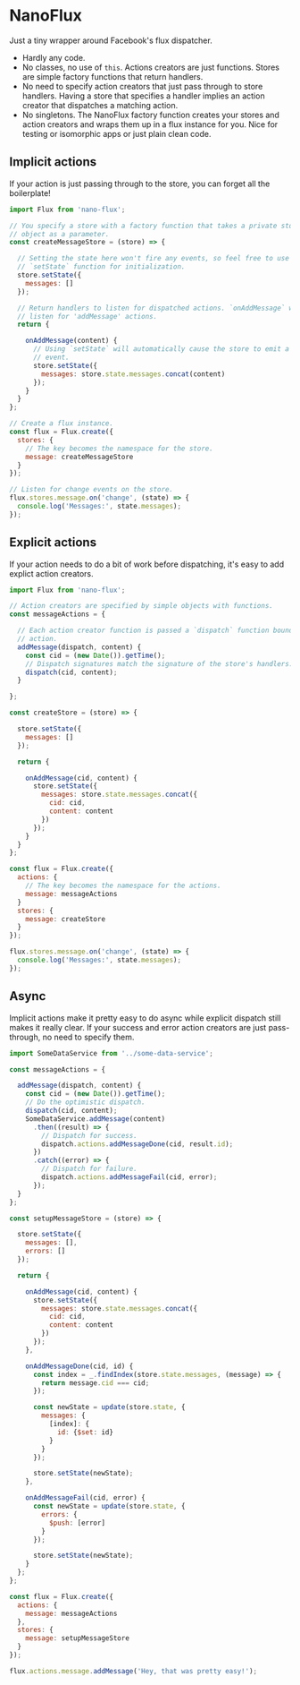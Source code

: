 # NanoFlux

Just a tiny wrapper around Facebook's flux dispatcher.

- Hardly any code.
- No classes, no use of `this`. Actions creators are just functions. Stores are
  simple factory functions that return handlers.
- No need to specify action creators that just pass through to store handlers.
  Having a store that specifies a handler implies an action creator that
  dispatches a matching action.
- No singletons. The NanoFlux factory function creates your stores and action
  creators and wraps them up in a flux instance for you. Nice for testing or
  isomorphic apps or just plain clean code.

## Implicit actions

If your action is just passing through to the store, you can forget all the
boilerplate!

```js
import Flux from 'nano-flux';

// You specify a store with a factory function that takes a private store
// object as a parameter.
const createMessageStore = (store) => {

  // Setting the state here won't fire any events, so feel free to use
  // `setState` function for initialization.
  store.setState({
    messages: []
  });

  // Return handlers to listen for dispatched actions. `onAddMessage` will
  // listen for 'addMessage' actions.
  return {

    onAddMessage(content) {
      // Using `setState` will automatically cause the store to emit a change
      // event.
      store.setState({
        messages: store.state.messages.concat(content)
      });
    }
  }
};

// Create a flux instance.
const flux = Flux.create({
  stores: {
    // The key becomes the namespace for the store.
    message: createMessageStore
  }
});

// Listen for change events on the store.
flux.stores.message.on('change', (state) => {
  console.log('Messages:', state.messages);
});
```

## Explicit actions

If your action needs to do a bit of work before dispatching, it's easy to add
explict action creators.

```js
import Flux from 'nano-flux';

// Action creators are specified by simple objects with functions.
const messageActions = {

  // Each action creator function is passed a `dispatch` function bound to that
  // action.
  addMessage(dispatch, content) {
    const cid = (new Date()).getTime();
    // Dispatch signatures match the signature of the store's handlers.
    dispatch(cid, content);
  }

};

const createStore = (store) => {

  store.setState({
    messages: []
  });

  return {

    onAddMessage(cid, content) {
      store.setState({
        messages: store.state.messages.concat({
          cid: cid,
          content: content
        })
      });
    }
  }
};

const flux = Flux.create({
  actions: {
    // The key becomes the namespace for the actions.
    message: messageActions
  }
  stores: {
    message: createStore
  }
});

flux.stores.message.on('change', (state) => {
  console.log('Messages:', state.messages);
});
```

## Async

Implicit actions make it pretty easy to do async while explicit dispatch still
makes it really clear. If your success and error action creators are just
pass-through, no need to specify them.

```js
import SomeDataService from '../some-data-service';

const messageActions = {

  addMessage(dispatch, content) {
    const cid = (new Date()).getTime();
    // Do the optimistic dispatch.
    dispatch(cid, content);
    SomeDataService.addMessage(content)
      .then((result) => {
        // Dispatch for success.
        dispatch.actions.addMessageDone(cid, result.id);
      })
      .catch((error) => {
        // Dispatch for failure.
        dispatch.actions.addMessageFail(cid, error);
      });
  }
};

const setupMessageStore = (store) => {

  store.setState({
    messages: [],
    errors: []
  });

  return {

    onAddMessage(cid, content) {
      store.setState({
        messages: store.state.messages.concat({
          cid: cid,
          content: content
        })
      });
    },

    onAddMessageDone(cid, id) {
      const index = _.findIndex(store.state.messages, (message) => {
        return message.cid === cid;
      });

      const newState = update(store.state, {
        messages: {
          [index]: {
            id: {$set: id}
          }
        }
      });

      store.setState(newState);
    },

    onAddMessageFail(cid, error) {
      const newState = update(store.state, {
        errors: {
          $push: [error]
        }
      });

      store.setState(newState);
    }
  };
};

const flux = Flux.create({
  actions: {
    message: messageActions
  },
  stores: {
    message: setupMessageStore
  }
});

flux.actions.message.addMessage('Hey, that was pretty easy!');
```
